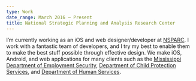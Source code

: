```yaml
---
type: Work
date_range: March 2016 — Present
title: National Strategic Planning and Analysis Research Center
---
```


I’m currently working as an iOS and web designer/developer at [NSPARC](https://www.nsparc.msstate.edu). I work with a fantastic team of developers, and I try my best to enable them to make the best stuff possible through effective design. We make iOS, Android, and web applications for many clients such as the [Mississippi Department of Employment Security](http://wings.mdes.ms.gov), [Department of Child Protection Services](https://mdcps.ms.gov), and [Department of Human Services](https://my.mdhs.ms.gov). 